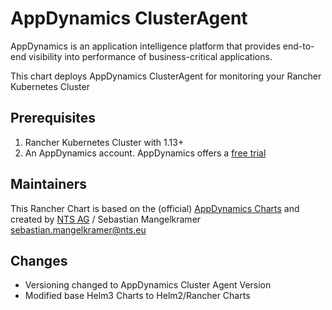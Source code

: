 # AppDynamics ClusterAgent 

AppDynamics is an application intelligence platform that provides end-to-end visibility into performance of business-critical applications.

This chart deploys AppDynamics ClusterAgent for monitoring your Rancher Kubernetes Cluster

## Prerequisites

1. Rancher Kubernetes Cluster with 1.13+ 
2. An AppDynamics account. AppDynamics offers a [free trial](https://www.appdynamics.com/free-trial/)



## Maintainers

This Rancher Chart is based on the (official) [AppDynamics Charts](https://appdynamics.github.io/appdynamics-charts/) and created by [NTS AG](https://www.nts.eu) / Sebastian Mangelkramer <sebastian.mangelkramer@nts.eu>

## Changes

* Versioning changed to AppDynamics Cluster Agent Version
* Modified base Helm3 Charts to Helm2/Rancher Charts

 
